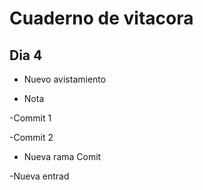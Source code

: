 # Cuaderno de vitacora

## Dia 4
- Nuevo avistamiento

- Nota

-Commit 1

-Commit 2

- Nueva rama Comit

-Nueva entrad